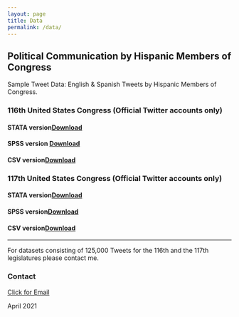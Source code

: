 ```yaml
--- 
layout: page
title: Data
permalink: /data/
---
```


## Political Communication by Hispanic Members of Congress
Sample Tweet Data:  English & Spanish Tweets by Hispanic Members of Congress. 

### 116th United States Congress (Official Twitter accounts only)

#### STATA version[Download](/images/EngSpanTweets.dta)

#### SPSS version [Download](/images/EngSpanTweets.sav)

#### CSV version[Download](/images/EngSpanTweets.csv)

### 117th United States Congress (Official Twitter accounts only)

#### STATA version[Download](/images/117Congress.dta)

#### SPSS version[Download](/images/117Congress.sav)

#### CSV version[Download](/images/117Congress.csv)


---

For datasets consisting of 125,000 Tweets for the 116th and the 117th legislatures please contact me.

### Contact
[Click for Email](mailto:cxg172030@utdallas.edu)


April 2021
